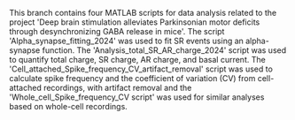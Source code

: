 This branch contains four MATLAB scripts for data analysis related to the project 'Deep brain stimulation alleviates Parkinsonian motor deficits through desynchronizing GABA release in mice'. The script 'Alpha_synapse_fitting_2024' was used to fit SR events using an alpha-synapse function. The 'Analysis_total_SR_AR_charge_2024' script was used to quantify total charge, SR charge, AR charge, and basal current. The 'Cell_attached_Spike_frequency_CV_artifact_removal' script was used to calculate spike frequency and the coefficient of variation (CV) from cell-attached recordings, with artifact removal and the 'Whole_cell_Spike_frequency_CV script' was used for similar analyses based on whole-cell recordings.
